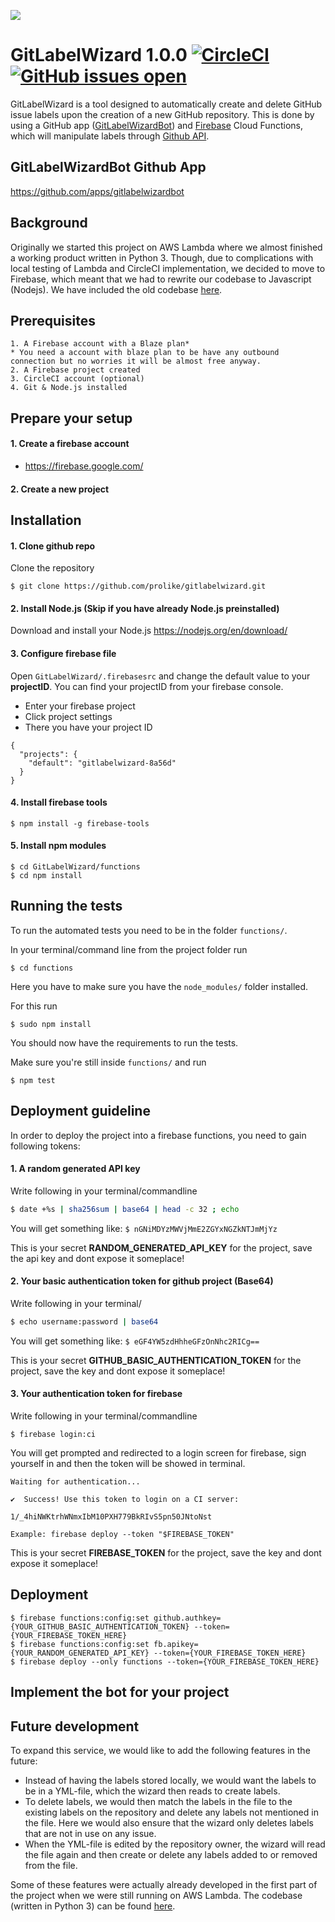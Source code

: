 ![](https://i.gyazo.com/0839e2c4186caee4f3ba67227bf2f5ea.png)


# GitLabelWizard 1.0.0 [![CircleCI](https://circleci.com/gh/prolike/GitLabelWizard/tree/master.svg?style=svg)](https://circleci.com/gh/prolike/GitLabelWizard/tree/master) [![GitHub issues open](https://img.shields.io/github/issues/Prolike/gitlabelwizard.svg?maxAge=2592000)](https://github.com/prolike/GitLabelWizard/issues)

GitLabelWizard is a tool designed to automatically create and delete GitHub issue labels upon the creation of a new GitHub repository. This is done by using a GitHub app ([GitLabelWizardBot](https://github.com/apps/gitlabelwizardbot)) and [Firebase](https://firebase.google.com/docs/functions/) Cloud Functions, which will manipulate labels through [Github API](https://developer.github.com/v3/issues/labels/).

## GitLabelWizardBot Github App
https://github.com/apps/gitlabelwizardbot

## Background
Originally we started this project on AWS Lambda where we almost finished a working product written in Python 3. Though, due to complications with local testing of Lambda and CircleCI implementation, we decided to move to Firebase, which meant that we had to rewrite our codebase to Javascript (Nodejs). We have included the old codebase [here](https://github.com/prolike/GitLabelWizard/tree/master/backup).

## Prerequisites
```
1. A Firebase account with a Blaze plan* 
* You need a account with blaze plan to be have any outbound connection but no worries it will be almost free anyway.
2. A Firebase project created
3. CircleCI account (optional)
4. Git & Node.js installed
``` 
## Prepare your setup

#### 1. Create a firebase account
- https://firebase.google.com/

#### 2. Create a new project



## Installation

#### 1. Clone github repo

Clone the repository
```
$ git clone https://github.com/prolike/gitlabelwizard.git
```

#### 2. Install Node.js (Skip if you have already Node.js preinstalled)

Download and install your Node.js
https://nodejs.org/en/download/

#### 3. Configure firebase file

Open `GitLabelWizard/.firebasesrc` and change the default value to your **projectID**.
You can find your projectID from your firebase console.
- Enter your firebase project
- Click project settings
- There you have your project ID

```
{
  "projects": {
    "default": "gitlabelwizard-8a56d"
  }
}

```


#### 4. Install firebase tools

```
$ npm install -g firebase-tools
```

#### 5. Install npm modules


```
$ cd GitLabelWizard/functions
$ cd npm install
```


## Running the tests
To run the automated tests you need to be in the folder `functions/`.

In your terminal/command line from the project folder run
```
$ cd functions
```
Here you have to make sure you have the `node_modules/` folder installed.

For this run
```
$ sudo npm install
```
You should now have the requirements to run the tests.

Make sure you're still inside `functions/` and run
```
$ npm test
```


## Deployment guideline 

In order to deploy the project into a firebase functions, you need to gain following tokens:
#### 1. A random generated API key
Write following in your terminal/commandline
```bash
$ date +%s | sha256sum | base64 | head -c 32 ; echo 
```
You will get something like: 
`$ nGNiMDYzMWVjMmE2ZGYxNGZkNTJmMjYz`

This is your secret **RANDOM_GENERATED_API_KEY** for the project, save the api key and dont expose it someplace!

#### 2. Your basic authentication token for github project (Base64)

Write following in your terminal/

```bash
$ echo username:password | base64
```

You will get something like:
`$ eGF4YW5zdHhheGFzOnNhc2RICg==`

This is your secret **GITHUB_BASIC_AUTHENTICATION_TOKEN** for the project, save the key and dont expose it someplace!

#### 3. Your authentication token for firebase

Write following in your terminal/commandline

```
$ firebase login:ci
```

You will get prompted and redirected to a login screen for firebase, sign yourself in and then the token will be showed in terminal.

```
Waiting for authentication...

✔  Success! Use this token to login on a CI server:

1/_4hiNWKtrhWNmxIbM10PXH779BkRIvS5pn50JNtoNst

Example: firebase deploy --token "$FIREBASE_TOKEN"
```

This is your secret **FIREBASE_TOKEN** for the project, save the key and dont expose it someplace!

## Deployment

```
$ firebase functions:config:set github.authkey={YOUR_GITHUB_BASIC_AUTHENTICATION_TOKEN} --token={YOUR_FIREBASE_TOKEN_HERE}
$ firebase functions:config:set fb.apikey={YOUR_RANDOM_GENERATED_API_KEY} --token={YOUR_FIREBASE_TOKEN_HERE}
$ firebase deploy --only functions --token={YOUR_FIREBASE_TOKEN_HERE}
```

## Implement the bot for your project



## Future development
To expand this service, we would like to add the following features in the future:
- Instead of having the labels stored locally, we would want the labels to be in a YML-file, which the wizard then reads to create labels.
- To delete labels, we would then match the labels in the file to the existing labels on the repository and delete any labels not mentioned in the file. Here we would also ensure that the wizard only deletes labels that are not in use on any issue.
- When the YML-file is edited by the repository owner, the wizard will read the file again and then create or delete any labels added to or removed from the file.

Some of these features were actually already developed in the first part of the project when we were still running on AWS Lambda. The codebase (written in Python 3) can be found [here](https://github.com/prolike/GitLabelWizard/tree/master/backup).
